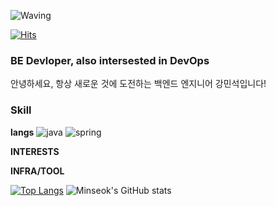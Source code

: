 ![Waving](https://capsule-render.vercel.app/api?type=waving&height=200&color=gradient&text=Hi,%20Im%20Minseok&fontColor=ff033e)

[![Hits](https://hits.seeyoufarm.com/api/count/incr/badge.svg?url=https%3A%2F%2Fgithub.com%2Fminseokkang8609%2Fhit-counter&count_bg=%2379C83D&title_bg=%23A2A2A2&icon=ifood.svg&icon_color=%23E7E7E7&title=hits&edge_flat=false)](https://hits.seeyoufarm.com)

### BE Devloper, also intersested in DevOps
안녕하세요, 항상 새로운 것에 도전하는 백엔드 엔지니어 강민석입니다!

### Skill
**langs**
![java](https://img.shields.io/badge/java-000000?style=for-the-badge&logo=openjdk)
![spring](https://img.shields.io/badge/spring-6DB33F%5D?style=for-the-badge&logo=spring&logoColor=%23ffffff)

**INTERESTS**

**INFRA/TOOL**


[![Top Langs](https://github-readme-stats.vercel.app/api/top-langs/?username=anuraghazra)](https://github.com/minseokkang8609/github-readme-stats)
![Minseok's GitHub stats](https://github-readme-stats.vercel.app/api?username=minseokkang8609&show_icons=true&theme=radical)




